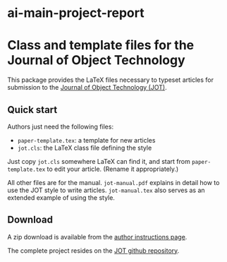# ai-main-project-report


<h1 id="class_and_template_files_for_the_journal_of_object_technology">Class and template files for the Journal of Object Technology</h1>

<p>This package provides the LaTeX files necessary to typeset articles for submission to the <a href="http://www.jot.fm">Journal of Object Technology (JOT)</a>.</p>

<h2 id="quick_start">Quick start</h2>

<p>Authors just need the following files:</p>

<ul>
<li><code>paper-template.tex</code>: a template for new articles</li>
<li><code>jot.cls</code>: the LaTeX class file defining the style</li>
</ul>

<p>Just copy <code>jot.cls</code> somewhere LaTeX can find it, and start from <code>paper-template.tex</code> to edit your article. (Rename it appropriately.)</p>

<p>All other files are for the manual.  <code>jot-manual.pdf</code> explains in detail how to use the JOT style to write articles.  <code>jot-manual.tex</code> also serves as an extended example of using the style.</p>

<h2 id="download">Download</h2>

<p>A zip download is available from the <a href="http://www.jot.fm/authors.html">author instructions page</a>.</p>

<p>The complete project resides on the <a href="https://github.com/jotfm/jot">JOT github repository</a>.</p>
